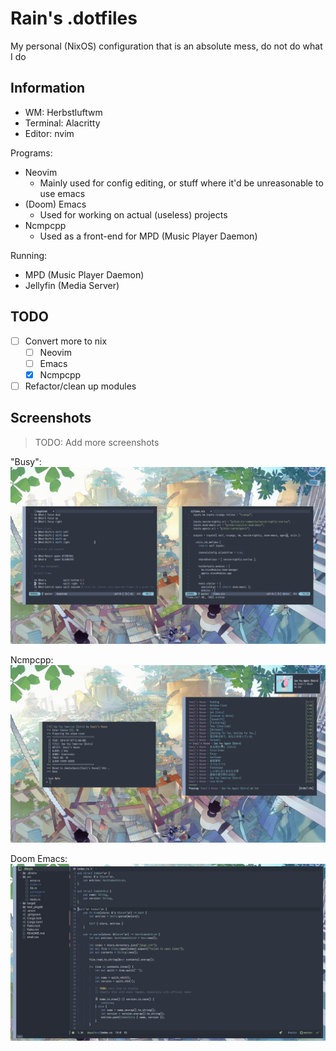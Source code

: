 # Rain's .dotfiles

My personal (NixOS) configuration that is an absolute mess, do not do what I do

Information
-----------

- WM: Herbstluftwm
- Terminal: Alacritty
- Editor: nvim

Programs:
- Neovim
  - Mainly used for config editing, or stuff where it'd be unreasonable to use emacs
- (Doom) Emacs
  - Used for working on actual (useless) projects
- Ncmpcpp
  - Used as a front-end for MPD (Music Player Daemon)

Running:
- MPD (Music Player Daemon)
- Jellyfin (Media Server)

TODO
----
- [ ] Convert more to nix
  - [ ] Neovim
  - [ ] Emacs
  - [X] Ncmpcpp
- [ ] Refactor/clean up modules

Screenshots
-----------
> TODO: Add more screenshots

"Busy":
![fake_busy](./screenshots/fake_busy.png)

Ncmpcpp:
![ncmpcpp](./screenshots/ncmpcpp.png)

Doom Emacs:
![doom_emacs](./screenshots/doom_emacs.png)
